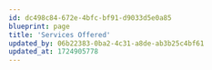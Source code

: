 ```yaml
---
id: dc498c84-672e-4bfc-bf91-d9033d5e0a85
blueprint: page
title: 'Services Offered'
updated_by: 06b22383-0ba2-4c31-a8de-ab3b25c4bf61
updated_at: 1724905778
---
```

